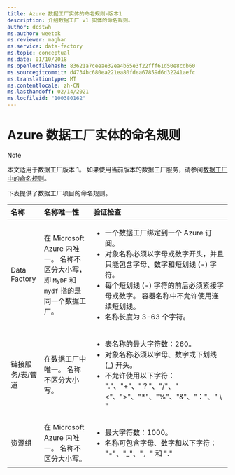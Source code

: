 ```yaml
---
title: Azure 数据工厂实体的命名规则-版本1
description: 介绍数据工厂 v1 实体的命名规则。
author: dcstwh
ms.author: weetok
ms.reviewer: maghan
ms.service: data-factory
ms.topic: conceptual
ms.date: 01/10/2018
ms.openlocfilehash: 83621a7ceeae32ea4b55e3f22fff61d50e8cdb60
ms.sourcegitcommit: d4734bc680ea221ea80fdea67859d6d32241aefc
ms.translationtype: MT
ms.contentlocale: zh-CN
ms.lasthandoff: 02/14/2021
ms.locfileid: "100380162"
---
```

# <a name="rules-for-naming-azure-data-factory-entities"></a>Azure 数据工厂实体的命名规则
> [!NOTE]
> 本文适用于数据工厂版本 1。 如果使用当前版本的数据工厂服务，请参阅[数据工厂中的命名规则](../naming-rules.md)。

下表提供了数据工厂项目的命名规则。

| 名称 | 名称唯一性 | 验证检查 |
|:--- |:--- |:--- |
| Data Factory |在 Microsoft Azure 内唯一。 名称不区分大小写，即 `MyDF` 和 `mydf` 指的是同一个数据工厂。 |<ul><li>一个数据工厂绑定到一个 Azure 订阅。</li><li>对象名称必须以字母或数字开头，并且只能包含字母、数字和短划线 (-) 字符。</li><li>每个短划线 (-) 字符的前后必须紧接字母或数字。 容器名称中不允许使用连续短划线。</li><li>名称长度为 3-63 个字符。</li></ul> |
| 链接服务/表/管道 |在数据工厂中唯一。 名称不区分大小写。 |<ul><li>表名称的最大字符数：260。</li><li>对象名称必须以字母、数字或下划线 (_) 开头。</li><li>不允许使用以下字符： "."、"+"、"？"、"/"、"<"、">"、"*"、"%"、"&"、"："、" \\ "</li></ul> |
| 资源组 |在 Microsoft Azure 内唯一。 名称不区分大小写。 |<ul><li>最大字符数：1000。</li><li>名称可包含字母、数字和以下字符： "-"、"_"、"，" 和 "."</li></ul> |

